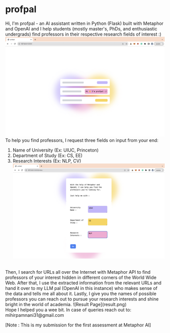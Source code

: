 # profpal

Hi, I'm profpal - an AI assistant written in Python (Flask) built with Metaphor and OpenAI and I help students (mostly master's, PhDs, and enthusiastic undergrads) find professors in their respective research fields of interest :)
<br>
![Landing Page](landing.png)
<br>
To help you find professors, I request three fields on input from your end: 
1. Name of University (Ex: UIUC, Princeton) <br>
2. Department of Study (Ex: CS, EE) <br>
3. Research Interests (Ex: NLP, CV) <br>
![Search Page](index.png)
<br>
Then, I search for URLs all over the Internet with Metaphor API to find professors of your interest hidden in different corners of the World Wide Web.
After that, I use the extracted information from the relevant URLs and hand it over to my LLM pal (OpenAI in this instance) who makes sense of the data and tells me all about it.
Lastly, I give you the names of possible professors you can reach out to pursue your research interests and shine bright in the world of academia.
![Result Page](result.png)
<br>
Hope I helped you a wee bit. In case of queries reach out to: mihirpamnani31@gmail.com

[Note : This is my submission for the first assessment at Metaphor AI]


